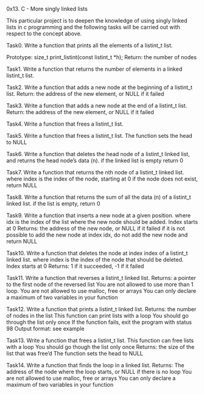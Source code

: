0x13. C - More singly linked lists

This particular project is to deepen the knowledge of using singly linked lists in c programming
and the following tasks will be carried out with respect to the concept above.

Task0.
Write a function that prints all the elements of a listint_t list.

Prototype: size_t print_listint(const listint_t *h);
Return: the number of nodes

Task1. 
Write a function that returns the number of elements in a linked listint_t list.

Task2. 
Write a function that adds a new node at the beginning of a listint_t list.
Return: the address of the new element, or NULL if it failed

Task3.
Write a function that adds a new node at the end of a listint_t list.
Return: the address of the new element, or NULL if it failed

Task4.
Write a function that frees a listint_t list.

Task5.
Write a function that frees a listint_t list.
The function sets the head to NULL

Task6.
Write a function that deletes the head node of a listint_t linked list, and returns the head node’s data (n).
if the linked list is empty return 0

Task7.
Write a function that returns the nth node of a listint_t linked list.
where index is the index of the node, starting at 0
if the node does not exist, return NULL

Task8.
Write a function that returns the sum of all the data (n) of a listint_t linked list.
if the list is empty, return 0

Task9.
Write a function that inserts a new node at a given position.
where idx is the index of the list where the new node should be added. Index starts at 0
Returns: the address of the new node, or NULL if it failed
if it is not possible to add the new node at index idx, do not add the new node and return NULL

Task10.
Write a function that deletes the node at index index of a listint_t linked list.
where index is the index of the node that should be deleted. Index starts at 0
Returns: 1 if it succeeded, -1 if it failed

Task11.
Write a function that reverses a listint_t linked list.
Returns: a pointer to the first node of the reversed list
You are not allowed to use more than 1 loop.
You are not allowed to use malloc, free or arrays
You can only declare a maximum of two variables in your function

Task12.
Write a function that prints a listint_t linked list.
Returns: the number of nodes in the list
This function can print lists with a loop
You should go through the list only once
If the function fails, exit the program with status 98
Output format: see example

Task13.
Write a function that frees a listint_t list.
This function can free lists with a loop
You should go though the list only once
Returns: the size of the list that was free’d
The function sets the head to NULL

Task14.
Write a function that finds the loop in a linked list.
Returns: The address of the node where the loop starts, or NULL if there is no loop
You are not allowed to use malloc, free or arrays
You can only declare a maximum of two variables in your function
